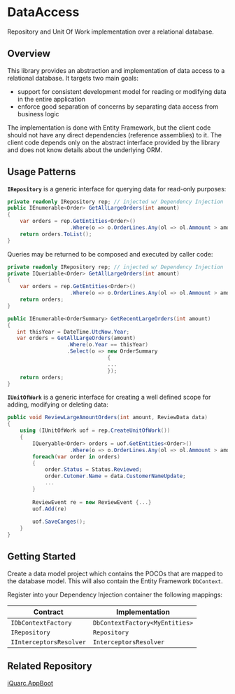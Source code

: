 DataAccess
==========
Repository and Unit Of Work implementation over a relational database.

Overview
-----------
This library provides an abstraction and implementation of data access to a relational database. It targets two main goals:

 - support for consistent development model for reading or modifying data in the entire application
 - enforce good separation of concerns by separating data access from business logic

The implementation is done with Entity Framework, but the client code should not have any direct dependencies (reference assemblies) to it. The client code depends only on the abstract interface provided by the library and does not know details about the underlying ORM.

Usage Patterns
------------------
**`IRepository`** is a generic interface for querying data for read-only purposes:
```csharp
private readonly IRepository rep; // injected w/ Dependency Injection
public IEnumerable<Order> GetAllLargeOrders(int amount)
{
	var orders = rep.GetEntities<Order>()
					.Where(o => o.OrderLines.Any(ol => ol.Ammount > amount)
	return orders.ToList();
}
```
Queries may be returned to be composed and executed by caller code:
```csharp
private readonly IRepository rep; // injected w/ Dependency Injection
private IQueriable<Order> GetAllLargeOrders(int amount)
{
	var orders = rep.GetEntities<Order>()
					.Where(o => o.OrderLines.Any(ol => ol.Ammount > amount)
	return orders;
}

public IEnumerable<OrderSummary> GetRecentLargeOrders(int amount)
{
   int thisYear = DateTime.UtcNow.Year;
   var orders = GetAllLargeOrders(amount)
				   .Where(o.Year == thisYear)
				   .Select(o => new OrderSummary
				                {
				                ...
				                });
	return orders;
}
```  

**`IUnitOfWork`** is a generic interface for creating a well defined scope for adding, modifying or deleting data:
```csharp
public void ReviewLargeAmountOrders(int amount, ReviewData data)
{
	using (IUnitOfWork uof = rep.CreateUnitOfWork())
	{
		IQueryable<Order> orders = uof.GetEntities<Order>()
					.Where(o => o.OrderLines.Any(ol => ol.Ammount > amount);
		foreach(var order in orders)
		{
			order.Status = Status.Reviewed;
			order.Cutomer.Name = data.CustomerNameUpdate;
			...
		}
		
		ReviewEvent re = new ReviewEvent {...}
		uof.Add(re)
		
		uof.SaveCanges();
	}
}
```

Getting Started
-----------------
Create a data model project which contains the POCOs that are mapped to the database model. This will also contain the Entity Framework `DbContext`.

Register into your Dependency Injection container the following mappings:

Contract  | Implementation
--------  | -------------
`IDbContextFactory` |  `DbContextFactory<MyEntities>`  
`IRepository`       |  `Repository`  
`IInterceptorsResolver` | `InterceptorsResolver`

Related Repository
-------------------------
[iQuarc.AppBoot](https://github.com/iQuarc/AppBoot)
